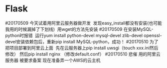 # Flask
#20170509 今天试着用阿里云服务器做开发  发现easy_install都没有安装(也可能我用的时候漏掉了下划线)  用wget的方法先安装
#20170509 在安装MySQL-python时报错  运行yum install python-devel mysql-devel zlib-devel openssl-devel安装依赖包后，重新pip install MySQL-python，成功！
#20170510 为了把项目部署到阿里云上面  先在云服务器上pip install uwsgi（touch xxx.ini然后修改） 然后pip install nginx （修改default.conf）
#20170510 悲催 用的阿里云服务器 被要求备案 现在准备弄一个AWS的云主机
